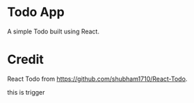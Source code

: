 # Todo App
A simple Todo built using React.

# Credit
React Todo from https://github.com/shubham1710/React-Todo.

this is trigger